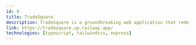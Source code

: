 ```yaml
---
id: 9
title: TradeSquare
description: TradeSquare is a groundbreaking web application that redefines the art of bartering. With its powerful trading features and innovative Squares community.
link: https://tradesquare.up.railway.app/
technologies: [typescript, tailwindcss, express]
---
```

